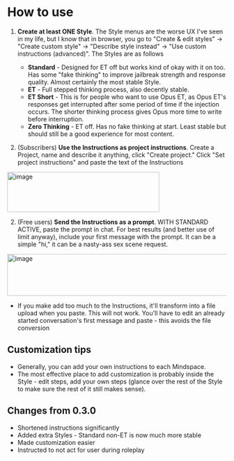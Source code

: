 # How to use
1. **Create at least ONE Style**. The Style menus are the worse UX I've seen in my life, but I know that in browser, you go to "Create & edit styles" -> "Create custom style" -> "Describe style instead" -> "Use custom instructions (advanced)". The Styles are as follows
    - **Standard** - Designed for ET off but works kind of okay with it on too. Has some "fake thinking" to improve jailbreak strength and response quality. Almost certainly the most stable Style.
    - **ET** - Full stepped thinking process, also decently stable.
    - **ET Short** - This is for people who want to use Opus ET, as Opus ET's responses get interrupted after some period of time if the injection occurs. The shorter thinking process gives Opus more time to write before interruption.
    - **Zero Thinking** - ET off. Has no fake thinking at start. Least stable but should still be a good experience for most content.
  
2. (Subscribers) **Use the Instructions as project instructions**. Create a Project, name and describe it anything, click "Create project." Click "Set project instructions" and paste the text of the Instructions

<img width="349" height="92" alt="image" src="https://github.com/user-attachments/assets/2ad484f7-9e24-492d-a3a3-8ba34b3cb58a" />

2. (Free users) **Send the Instructions as a prompt**. WITH STANDARD ACTIVE, paste the prompt in chat. For best results (and better use of limit anyway), include your first message with the prompt. It can be a simple "hi," it can be a nasty-ass sex scene request.

<img width="522" height="96" alt="image" src="https://github.com/user-attachments/assets/2c490346-b5b0-47c2-9eaf-62df720f196a" />

  - If you make add too much to the Instructions, it'll transform into a file upload when you paste. This will not work. You'll have to edit an already started conversation's first message and paste - this avoids the file conversion

## Customization tips
- Generally, you can add your own instructions to each Mindspace.
- The most effective place to add customization is probably inside the Style - edit steps, add your own steps (glance over the rest of the Style to make sure the rest of it still makes sense).

## Changes from 0.3.0
- Shortened instructions significantly
- Added extra Styles - Standard non-ET is now much more stable
- Made customization easier
- Instructed to not act for user during roleplay
